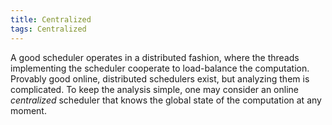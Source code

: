 ```yaml
---
title: Centralized
tags: Centralized
---
```


A good scheduler operates in a distributed fashion, where
the threads implementing the scheduler cooperate to load-balance the computation.
Provably good online, distributed schedulers exist, but analyzing them is complicated. 
To keep the analysis simple, one may consider an online *centralized*
scheduler that knows the global state of the computation at any moment.